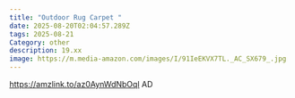 ```yaml
---
title: "Outdoor Rug Carpet "
date: 2025-08-20T02:04:57.289Z
tags: 2025-08-21
Category: other
description: 19.xx
image: https://m.media-amazon.com/images/I/91IeEKVX7TL._AC_SX679_.jpg
---
```

https://amzlink.to/az0AynWdNbOql   AD